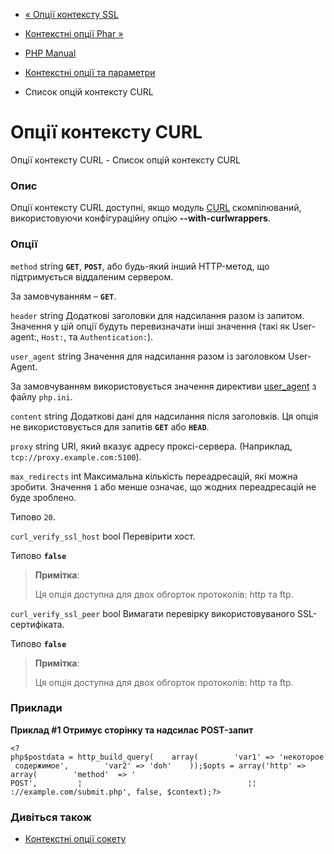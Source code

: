 - [« Опції контексту SSL](context.ssl.md)
- [Контекстні опції Phar »](context.phar.md)

- [PHP Manual](index.md)
- [Контекстні опції та параметри](context.md)
- Список опцій контексту CURL

# Опції контексту CURL

Опції контексту CURL - Список опцій контексту CURL

### Опис

Опції контексту CURL доступні, якщо модуль
[CURL](intro.curl.md) скомпілюваний, використовуючи конфігураційну опцію
**--with-curlwrappers**.

### Опції

`method` string
**`GET`**, **`POST`**, або будь-який інший HTTP-метод, що підтримується
віддаленим сервером.

За замовчуванням – **`GET`**.

`header` string
Додаткові заголовки для надсилання разом із запитом. Значення у цій
опції будуть перевизначати інші значення (такі як User-agent:,
`Host:`, та `Authentication:`).

`user_agent` string
Значення для надсилання разом із заголовком User-Agent.

За замовчуванням використовується значення директиви
[user_agent](filesystem.configuration.md#ini.user-agent) з файлу
`php.ini`.

`content` string
Додаткові дані для надсилання після заголовків. Ця опція не
використовується для запитів **`GET`** або **`HEAD`**.

`proxy` string
URI, який вказує адресу проксі-сервера. (Наприклад,
`tcp://proxy.example.com:5100`).

`max_redirects` int
Максимальна кількість переадресацій, які можна зробити. Значення
`1` або менше означає, що жодних переадресацій не буде зроблено.

Типово `20`.

`curl_verify_ssl_host` bool
Перевірити хост.

Типово **`false`**

> **Примітка**:
>
> Ця опція доступна для двох обгорток протоколів: http та ftp.

`curl_verify_ssl_peer` bool
Вимагати перевірку використовуваного SSL-сертифіката.

Типово **`false`**

> **Примітка**:
>
> Ця опція доступна для двох обгорток протоколів: http та ftp.

### Приклади

**Приклад #1 Отримує сторінку та надсилає POST-запит**

` <?php$postdata = http_build_query(    array(        'var1' => 'некоторое содержимое',        'var2' => 'doh'    ));$opts = array('http' =>    array(        'method'  => ' POST',         ¦                                     ¦¦ ://example.com/submit.php', false, $context);?> `

### Дивіться також

- [Контекстні опції сокету](context.socket.md)
